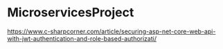# MicroservicesProject
https://www.c-sharpcorner.com/article/securing-asp-net-core-web-api-with-jwt-authentication-and-role-based-authorizati/
